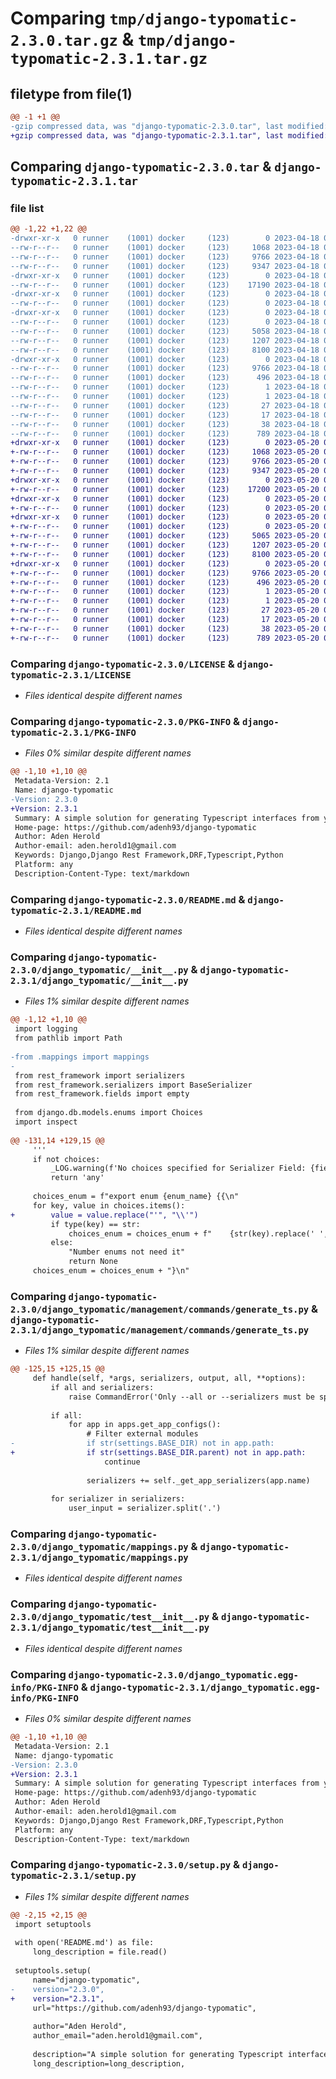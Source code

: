 # Comparing `tmp/django-typomatic-2.3.0.tar.gz` & `tmp/django-typomatic-2.3.1.tar.gz`

## filetype from file(1)

```diff
@@ -1 +1 @@
-gzip compressed data, was "django-typomatic-2.3.0.tar", last modified: Tue Apr 18 06:10:52 2023, max compression
+gzip compressed data, was "django-typomatic-2.3.1.tar", last modified: Sat May 20 09:38:49 2023, max compression
```

## Comparing `django-typomatic-2.3.0.tar` & `django-typomatic-2.3.1.tar`

### file list

```diff
@@ -1,22 +1,22 @@
-drwxr-xr-x   0 runner    (1001) docker     (123)        0 2023-04-18 06:10:52.978016 django-typomatic-2.3.0/
--rw-r--r--   0 runner    (1001) docker     (123)     1068 2023-04-18 06:10:31.000000 django-typomatic-2.3.0/LICENSE
--rw-r--r--   0 runner    (1001) docker     (123)     9766 2023-04-18 06:10:52.974017 django-typomatic-2.3.0/PKG-INFO
--rw-r--r--   0 runner    (1001) docker     (123)     9347 2023-04-18 06:10:31.000000 django-typomatic-2.3.0/README.md
-drwxr-xr-x   0 runner    (1001) docker     (123)        0 2023-04-18 06:10:52.974017 django-typomatic-2.3.0/django_typomatic/
--rw-r--r--   0 runner    (1001) docker     (123)    17190 2023-04-18 06:10:31.000000 django-typomatic-2.3.0/django_typomatic/__init__.py
-drwxr-xr-x   0 runner    (1001) docker     (123)        0 2023-04-18 06:10:52.974017 django-typomatic-2.3.0/django_typomatic/management/
--rw-r--r--   0 runner    (1001) docker     (123)        0 2023-04-18 06:10:31.000000 django-typomatic-2.3.0/django_typomatic/management/__init__.py
-drwxr-xr-x   0 runner    (1001) docker     (123)        0 2023-04-18 06:10:52.974017 django-typomatic-2.3.0/django_typomatic/management/commands/
--rw-r--r--   0 runner    (1001) docker     (123)        0 2023-04-18 06:10:31.000000 django-typomatic-2.3.0/django_typomatic/management/commands/__init__.py
--rw-r--r--   0 runner    (1001) docker     (123)     5058 2023-04-18 06:10:31.000000 django-typomatic-2.3.0/django_typomatic/management/commands/generate_ts.py
--rw-r--r--   0 runner    (1001) docker     (123)     1207 2023-04-18 06:10:31.000000 django-typomatic-2.3.0/django_typomatic/mappings.py
--rw-r--r--   0 runner    (1001) docker     (123)     8100 2023-04-18 06:10:31.000000 django-typomatic-2.3.0/django_typomatic/test__init__.py
-drwxr-xr-x   0 runner    (1001) docker     (123)        0 2023-04-18 06:10:52.974017 django-typomatic-2.3.0/django_typomatic.egg-info/
--rw-r--r--   0 runner    (1001) docker     (123)     9766 2023-04-18 06:10:52.000000 django-typomatic-2.3.0/django_typomatic.egg-info/PKG-INFO
--rw-r--r--   0 runner    (1001) docker     (123)      496 2023-04-18 06:10:52.000000 django-typomatic-2.3.0/django_typomatic.egg-info/SOURCES.txt
--rw-r--r--   0 runner    (1001) docker     (123)        1 2023-04-18 06:10:52.000000 django-typomatic-2.3.0/django_typomatic.egg-info/dependency_links.txt
--rw-r--r--   0 runner    (1001) docker     (123)        1 2023-04-18 06:10:52.000000 django-typomatic-2.3.0/django_typomatic.egg-info/not-zip-safe
--rw-r--r--   0 runner    (1001) docker     (123)       27 2023-04-18 06:10:52.000000 django-typomatic-2.3.0/django_typomatic.egg-info/requires.txt
--rw-r--r--   0 runner    (1001) docker     (123)       17 2023-04-18 06:10:52.000000 django-typomatic-2.3.0/django_typomatic.egg-info/top_level.txt
--rw-r--r--   0 runner    (1001) docker     (123)       38 2023-04-18 06:10:52.978016 django-typomatic-2.3.0/setup.cfg
--rw-r--r--   0 runner    (1001) docker     (123)      789 2023-04-18 06:10:31.000000 django-typomatic-2.3.0/setup.py
+drwxr-xr-x   0 runner    (1001) docker     (123)        0 2023-05-20 09:38:49.233048 django-typomatic-2.3.1/
+-rw-r--r--   0 runner    (1001) docker     (123)     1068 2023-05-20 09:38:34.000000 django-typomatic-2.3.1/LICENSE
+-rw-r--r--   0 runner    (1001) docker     (123)     9766 2023-05-20 09:38:49.233048 django-typomatic-2.3.1/PKG-INFO
+-rw-r--r--   0 runner    (1001) docker     (123)     9347 2023-05-20 09:38:34.000000 django-typomatic-2.3.1/README.md
+drwxr-xr-x   0 runner    (1001) docker     (123)        0 2023-05-20 09:38:49.233048 django-typomatic-2.3.1/django_typomatic/
+-rw-r--r--   0 runner    (1001) docker     (123)    17200 2023-05-20 09:38:34.000000 django-typomatic-2.3.1/django_typomatic/__init__.py
+drwxr-xr-x   0 runner    (1001) docker     (123)        0 2023-05-20 09:38:49.233048 django-typomatic-2.3.1/django_typomatic/management/
+-rw-r--r--   0 runner    (1001) docker     (123)        0 2023-05-20 09:38:34.000000 django-typomatic-2.3.1/django_typomatic/management/__init__.py
+drwxr-xr-x   0 runner    (1001) docker     (123)        0 2023-05-20 09:38:49.233048 django-typomatic-2.3.1/django_typomatic/management/commands/
+-rw-r--r--   0 runner    (1001) docker     (123)        0 2023-05-20 09:38:34.000000 django-typomatic-2.3.1/django_typomatic/management/commands/__init__.py
+-rw-r--r--   0 runner    (1001) docker     (123)     5065 2023-05-20 09:38:34.000000 django-typomatic-2.3.1/django_typomatic/management/commands/generate_ts.py
+-rw-r--r--   0 runner    (1001) docker     (123)     1207 2023-05-20 09:38:34.000000 django-typomatic-2.3.1/django_typomatic/mappings.py
+-rw-r--r--   0 runner    (1001) docker     (123)     8100 2023-05-20 09:38:34.000000 django-typomatic-2.3.1/django_typomatic/test__init__.py
+drwxr-xr-x   0 runner    (1001) docker     (123)        0 2023-05-20 09:38:49.233048 django-typomatic-2.3.1/django_typomatic.egg-info/
+-rw-r--r--   0 runner    (1001) docker     (123)     9766 2023-05-20 09:38:49.000000 django-typomatic-2.3.1/django_typomatic.egg-info/PKG-INFO
+-rw-r--r--   0 runner    (1001) docker     (123)      496 2023-05-20 09:38:49.000000 django-typomatic-2.3.1/django_typomatic.egg-info/SOURCES.txt
+-rw-r--r--   0 runner    (1001) docker     (123)        1 2023-05-20 09:38:49.000000 django-typomatic-2.3.1/django_typomatic.egg-info/dependency_links.txt
+-rw-r--r--   0 runner    (1001) docker     (123)        1 2023-05-20 09:38:49.000000 django-typomatic-2.3.1/django_typomatic.egg-info/not-zip-safe
+-rw-r--r--   0 runner    (1001) docker     (123)       27 2023-05-20 09:38:49.000000 django-typomatic-2.3.1/django_typomatic.egg-info/requires.txt
+-rw-r--r--   0 runner    (1001) docker     (123)       17 2023-05-20 09:38:49.000000 django-typomatic-2.3.1/django_typomatic.egg-info/top_level.txt
+-rw-r--r--   0 runner    (1001) docker     (123)       38 2023-05-20 09:38:49.233048 django-typomatic-2.3.1/setup.cfg
+-rw-r--r--   0 runner    (1001) docker     (123)      789 2023-05-20 09:38:34.000000 django-typomatic-2.3.1/setup.py
```

### Comparing `django-typomatic-2.3.0/LICENSE` & `django-typomatic-2.3.1/LICENSE`

 * *Files identical despite different names*

### Comparing `django-typomatic-2.3.0/PKG-INFO` & `django-typomatic-2.3.1/PKG-INFO`

 * *Files 0% similar despite different names*

```diff
@@ -1,10 +1,10 @@
 Metadata-Version: 2.1
 Name: django-typomatic
-Version: 2.3.0
+Version: 2.3.1
 Summary: A simple solution for generating Typescript interfaces from your Django Rest Framework Serializers.
 Home-page: https://github.com/adenh93/django-typomatic
 Author: Aden Herold
 Author-email: aden.herold1@gmail.com
 Keywords: Django,Django Rest Framework,DRF,Typescript,Python
 Platform: any
 Description-Content-Type: text/markdown
```

### Comparing `django-typomatic-2.3.0/README.md` & `django-typomatic-2.3.1/README.md`

 * *Files identical despite different names*

### Comparing `django-typomatic-2.3.0/django_typomatic/__init__.py` & `django-typomatic-2.3.1/django_typomatic/__init__.py`

 * *Files 1% similar despite different names*

```diff
@@ -1,12 +1,10 @@
 import logging
 from pathlib import Path
 
-from .mappings import mappings
-
 from rest_framework import serializers
 from rest_framework.serializers import BaseSerializer
 from rest_framework.fields import empty
 
 from django.db.models.enums import Choices
 import inspect
 
@@ -131,14 +129,15 @@
     '''
     if not choices:
         _LOG.warning(f'No choices specified for Serializer Field: {field_type}')
         return 'any'
 
     choices_enum = f"export enum {enum_name} {{\n"
     for key, value in choices.items():
+        value = value.replace("'", "\\'")
         if type(key) == str:
             choices_enum = choices_enum + f"    {str(key).replace(' ', '_')} = '{value}',\n"
         else:
             "Number enums not need it"
             return None
     choices_enum = choices_enum + "}\n"
```

### Comparing `django-typomatic-2.3.0/django_typomatic/management/commands/generate_ts.py` & `django-typomatic-2.3.1/django_typomatic/management/commands/generate_ts.py`

 * *Files 1% similar despite different names*

```diff
@@ -125,15 +125,15 @@
     def handle(self, *args, serializers, output, all, **options):
         if all and serializers:
             raise CommandError('Only --all or --serializers must be specified, not together')
 
         if all:
             for app in apps.get_app_configs():
                 # Filter external modules
-                if str(settings.BASE_DIR) not in app.path:
+                if str(settings.BASE_DIR.parent) not in app.path:
                     continue
 
                 serializers += self._get_app_serializers(app.name)
 
         for serializer in serializers:
             user_input = serializer.split('.')
```

### Comparing `django-typomatic-2.3.0/django_typomatic/mappings.py` & `django-typomatic-2.3.1/django_typomatic/mappings.py`

 * *Files identical despite different names*

### Comparing `django-typomatic-2.3.0/django_typomatic/test__init__.py` & `django-typomatic-2.3.1/django_typomatic/test__init__.py`

 * *Files identical despite different names*

### Comparing `django-typomatic-2.3.0/django_typomatic.egg-info/PKG-INFO` & `django-typomatic-2.3.1/django_typomatic.egg-info/PKG-INFO`

 * *Files 0% similar despite different names*

```diff
@@ -1,10 +1,10 @@
 Metadata-Version: 2.1
 Name: django-typomatic
-Version: 2.3.0
+Version: 2.3.1
 Summary: A simple solution for generating Typescript interfaces from your Django Rest Framework Serializers.
 Home-page: https://github.com/adenh93/django-typomatic
 Author: Aden Herold
 Author-email: aden.herold1@gmail.com
 Keywords: Django,Django Rest Framework,DRF,Typescript,Python
 Platform: any
 Description-Content-Type: text/markdown
```

### Comparing `django-typomatic-2.3.0/setup.py` & `django-typomatic-2.3.1/setup.py`

 * *Files 1% similar despite different names*

```diff
@@ -2,15 +2,15 @@
 import setuptools
 
 with open('README.md') as file:
     long_description = file.read()
 
 setuptools.setup(
     name="django-typomatic",
-    version="2.3.0",
+    version="2.3.1",
     url="https://github.com/adenh93/django-typomatic",
 
     author="Aden Herold",
     author_email="aden.herold1@gmail.com",
 
     description="A simple solution for generating Typescript interfaces from your Django Rest Framework Serializers.",
     long_description=long_description,
```

